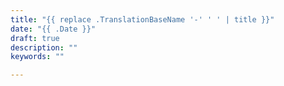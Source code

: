 ```yaml
---
title: "{{ replace .TranslationBaseName '-' ' ' | title }}"
date: "{{ .Date }}"
draft: true
description: ""
keywords: ""

---
```

